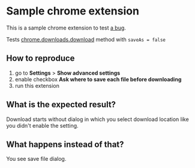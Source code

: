 # Sample chrome extension

This is a sample chrome extension to test [a bug](https://bugs.chromium.org/p/chromium/issues/detail?id=417112).

Tests [chrome.downloads.download](https://developer.chrome.com/extensions/downloads#method-download)
method with `saveAs = false`

## How to reproduce

1. go to **Settings** > **Show advanced settings**
2. enable checkbox **Ask where to save each file before downloading**
3. run this extension

## What is the expected result?

Download starts without dialog in which you select download location like
you didn't enable the setting.

## What happens instead of that?

You see save file dialog.

